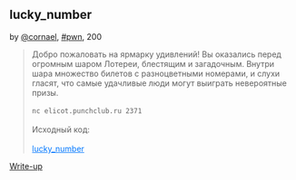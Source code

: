 ## lucky_number
by [@cornael](https://t.me/cornael), [#pwn](/README.md#pwn), 200

> Добро пожаловать на ярмарку удивлений! Вы оказались перед огромным шаром Лотереи, блестящим и загадочным. Внутри шара множество билетов с разноцветными номерами, и слухи гласят, что самые удачливые люди могут выиграть невероятные призы.<br><br>`nc elicot.punchclub.ru 2371`<br><br>Исходный код:<br><br><a style="color:#0077FF" href="lucky_number" download>lucky_number</a>


[Write-up](WRITEUP.md)
